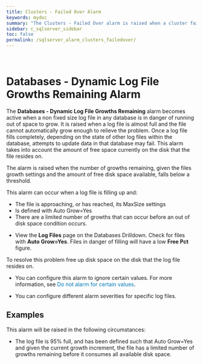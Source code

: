 ```yaml
---
title: ﻿Clusters - Failed Over Alarm
keywords: mydoc
summary: "The Clusters - Failed Over alarm is raised when a cluster fails over."
sidebar: c_sqlserver_sidebar
toc: false
permalink: /sqlserver_alarm_clusters_failedover/
---
```



﻿<?xml version="1.0" encoding="utf-8"?>
<html xmlns:MadCap="http://www.madcapsoftware.com/Schemas/MadCap.xsd" MadCap:lastBlockDepth="6" MadCap:lastHeight="598" MadCap:lastWidth="803">
    <head><title></title>
    </head>
    <body>
        <h1>
            <MadCap:keyword term="databases:Dynamic Log File Growths Remaining alarm;alarms:Databases - Dynamic Log File Growths Remaining" />Databases - Dynamic Log File Growths Remaining Alarm</h1>
        <p>The <b>Databases - Dynamic Log File Growths
 Remaining</b> alarm becomes active when a non fixed size log file in
 any database is in danger of running out of space to grow. It is raised
 when a log file is almost full and the file cannot automatically grow
 enough to relieve the problem. Once a log file fills completely, depending
 on the state of other log files within the database, attempts to update
 data in that database may fail. This alarm takes into account the amount
 of free space currently on the disk that the file resides on. </p>
        <p>The alarm is raised when the number of growths remaining,
 given the files growth settings and the amount of free disk space available,
 falls below a threshold. </p>
        <p>This alarm can occur when a log file is filling up and:</p>
        <ul>
            <li>The file
 is approaching, or has reached, its MaxSize settings</li>
            <li>Is defined with Auto Grow=Yes</li>
            <li>There are a limited
 number of growths that can occur before an out of disk space condition
 occurs. </li>
        </ul>
        <MadCap:snippetBlock src="../Resources/Snippets/SoSSE/Alarm_Title_Raised.flsnp" />
        <ul>
            <li>View the
 <b>Log Files</b> page on the <MadCap:xref href="../Drilldowns/drilldown_sqlserver_databases.htm" target="" title="" alt="">Databases Drilldown</MadCap:xref>. Check for files with <b>Auto Grow=Yes</b>.
 Files in danger of filling will have a low <b>Free
 Pct</b> figure.</li>
        </ul>
        <p>To resolve this problem free up disk space on the disk that
 the log file resides on.</p>
        <MadCap:snippetBlock src="../Resources/Snippets/SoSSE/Alarm_Title_Configure.flsnp">
        </MadCap:snippetBlock>
        <ul>
            <li class="Note">You can configure  this alarm to ignore certain values. <MadCap:xref href="../AlarmsDialog/configure_alarm_ignorevalues.htm" class="ForMoreInfo_Heading">For more information, see <span style="color: #0078b6;" class="mcFormatColor">Do not alarm for certain values</span>.</MadCap:xref></li>
        </ul>
        <ul>
            <li class="Note">You can configure different alarm severities for specific  log files. <MadCap:snippetText src="../Resources/Snippets/SoSSE/Alarm_SeeKeyedAlarmsref.flsnp" /></li>
        </ul>
        <h2>Examples</h2>
        <p>This alarm will be raised in the following circumstances:</p>
        <ul>
            <li>The log
 file is 95% full, and has been defined such that Auto Grow=Yes and given
 the current growth increment, the file has a limited number of growths
 remaining before it consumes all available disk space.</li>
        </ul>
    </body>
</html>
